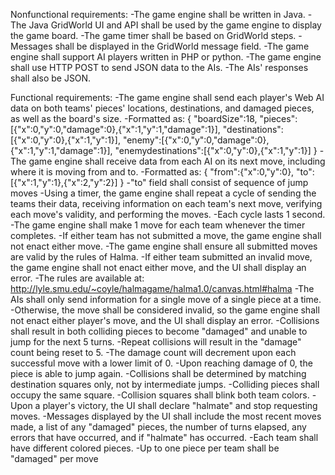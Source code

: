 Nonfunctional requirements:
-The game engine shall be written in Java.
-The Java GridWorld UI and API shall be used by the game engine to display the game board.
-The game timer shall be based on GridWorld steps.
-Messages shall be displayed in the GridWorld message field.
-The game engine shall support AI players written in PHP or python.
-The game engine shall use HTTP POST to send JSON data to the AIs.
-The AIs' responses shall also be JSON.


Functional requirements:
-The game engine shall send each player's Web AI data on both teams' pieces' locations, destinations, and damaged pieces, as well as the board's size.
  -Formatted as:
  {
    "boardSize":18,
    "pieces":[{"x":0,"y":0,"damage":0},{"x":1,"y":1,"damage":1}],
    "destinations":[{"x":0,"y":0},{"x":1,"y":1}],
    "enemy":[{"x":0,"y":0,"damage":0},{"x":1,"y":1,"damage":1}],
    "enemydestinations":[{"x":0,"y":0},{"x":1,"y":1}]
  }
-The game engine shall receive data from each AI on its next move, including where it is moving from and to.
  -Formatted as:
  {
    "from":{"x":0,"y":0},
    "to":[{"x":1,"y":1},{"x":2,"y":2}]
  }
  -"to" field shall consist of sequence of jump moves
-Using a timer, the game engine shall repeat a cycle of sending the teams their data, receiving information on each team's next move, verifying each move's validity, and performing the moves.
  -Each cycle lasts 1 second.
-The game engine shall make 1 move for each team whenever the timer completes.
	-If either team has not submitted a move, the game engine shall not enact either move.
-The game engine shall ensure all submitted moves are valid by the rules of Halma.
	-If either team submitted an invalid move, the game engine shall not enact either move, and the UI shall display an error.
  -The rules are available at: http://lyle.smu.edu/~coyle/halmagame/halma1.0/canvas.html#halma
-The AIs shall only send information for a single move of a single piece at a time.
  -Otherwise, the move shall be considered invalid, so the game engine shall not enact either player's move, and the UI shall display an error.
-Collisions shall result in both colliding pieces to become "damaged" and unable to jump for the next 5 turns.
-Repeat collisions will result in the "damage" count being reset to 5.
-The damage count will decrement upon each successful move with a lower limit of 0.
  -Upon reaching damage of 0, the piece is able to jump again.
-Collisions shall be determined by matching destination squares only, not by intermediate jumps.
-Colliding pieces shall occupy the same square.
	-Collision squares shall blink both team colors.
-Upon a player's victory, the UI shall declare "halmate" and stop requesting moves.
-Messages displayed by the UI shall include the most recent moves made, a list of any "damaged" pieces, the number of turns elapsed, any errors that have occurred, and if "halmate" has occurred.
-Each team shall have different colored pieces.
-Up to one piece per team shall be "damaged" per move
